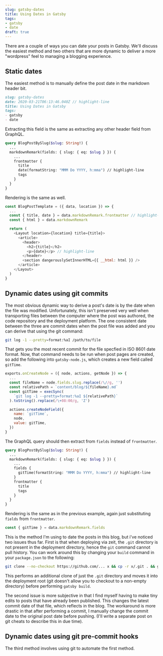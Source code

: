 ```yaml
---
slug: gatsby-dates
title: Using Dates in Gatsby
tags:
- gatsby
- date
draft: true
---
```

There are a couple of ways you can date your posts in Gatsby. We'll discuss the easiest
method and two others that are more dynamic to deliver a more "wordpress" feel to managing
a blogging experience.

## Static dates
The easiest method is to manually define the post date in the markdown header bit.
```markdown
slug: gatsby-dates
date: 2020-03-21T06:13:46.040Z // highlight-line
title: Using Dates in Gatsby
tags:
- gatsby
- date
```

Extracting this field is the same as extracting any other header field from GraphQL.
```graphql
query BlogPostBySlug($slug: String!) {
  ...
  markdownRemark(fields: { slug: { eq: $slug } }) {
    ...
    frontmatter {
      title
      date(formatString: "MMM Do YYYY, h:mma") // highlight-line
      tags
    }
  }
}
```

Rendering is the same as well.
```javascript
const BlogPostTemplate = ({ data, location }) => {
  ...
  const { title, date } = data.markdownRemark.frontmatter // highlight-line
  const { html } = data.markdownRemark

  return (
    <Layout location={location} title={title}>
      <article>
        <header>
          <h2>{title}</h2>
          <p>{date}</p> // highlight-line
        </header>
        <section dangerouslySetInnerHTML={{ __html: html }} />
      </article>
    </Layout>
  )
}
```

## Dynamic dates using git commits
The most obvious dynamic way to derive a post's date is by the date when the file was
modified. Unfortunately, this isn't preserved very well when transporting files between
the computer where the post was authored, the code repository and the deployment platform.
The one consistent date between the three are commit dates when the post file was added
and you can derive that using the git command:
```bash
git log -1 --pretty=format:%aI /path/to/file
```

That gets you the most recent commit for the file specfied in ISO 8601 date format. Now,
that command needs to be run when post pages are created, so add the following into
`gatsby-node.js`, which creates a new field called `gitTime`.
```javascript
exports.onCreateNode = ({ node, actions, getNode }) => {
  ...
  const fileName = node.fields.slug.replace(/\//g, '')
  const relativePath = `content/blog/${fileName}.md`
  const gitTime = execSync(
    `git log -1 --pretty=format:%aI ${relativePath}`
  ).toString().replace(/\+08:00/g, 'Z')

  actions.createNodeField({
    name: `gitTime`,
    node,
    value: gitTime,
  })
}
```
The GraphQL query should then extract from `fields` instead of `frontmatter`.
```graphql
query BlogPostBySlug($slug: String!) {
  ...
  markdownRemark(fields: { slug: { eq: $slug } }) {
    ...
    fields {
      gitTime(formatString: "MMM Do YYYY, h:mma") // highlight-line
    }
    frontmatter {
      title
      tags
    }
  }
}
```
Rendering is the same as in the previous example, again just substituting `fields` from
`frontmatter`.
```javascript
const { gitTime } = data.markdownRemark.fields
```

This is the method I'm using to date the posts in this blog, but i've noticed two issues
thus far. First is that when deploying via zeit, the `.git` directory is not present in
the deployment directory, hence the `git` command cannot pull history. You can work around
this by changing your `build` command in your `package.json` to the following:
```bash
git clone --no-checkout https://github.com/... x && cp -r x/.git . && gatsby build
```
This performs an additional clone of just the `.git` directory and moves it into the
deployment root (git doesn't allow you to checkout to a non-empty directory) before
performing `gatsby build`.

The second issue is more subjective in that I find myself having to make tiny edits to
posts that have already been published. This changes the latest commit date of that file,
which reflects in the blog. The workaround is more drastic in that after performing a
commit, I manually change the commit date to the original post date before pushing. (I'll
write a separate post on git cheats to describe this in due time).

## Dynamic dates using git pre-commit hooks
The third method involves using git to automate the first method.
